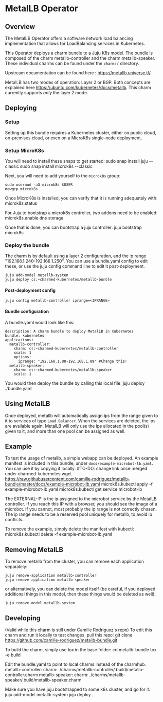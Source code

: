 # MetalLB Operator

## Overview

The MetalLB Operator offers a software network load balancing implementation that allows
for LoadBalancing services in Kubernetes.

This Operator deploys a charm bundle to a Juju K8s model. The bundle is composed of the 
charm metallb-controller and the charm metallb-speaker. These individual charms can be 
found under the `charms/` directory.

Upstream documentation can be found here : <https://metallb.universe.tf/>

MetalLB has two modes of operation: Layer 2 or BGP. Both concepts are explained here
https://ubuntu.com/kubernetes/docs/metallb. This charm currently supports *only* the
layer 2 mode.

## Deploying

### Setup

Setting up this bundle requires a Kubernetes cluster, either on public cloud,
on-premises cloud, or even on a MicroK8s single-node deployment. 

### Setup MicroK8s

You will need to install these snaps to get started:
    sudo snap install juju --classic
    sudo snap install microk8s --classic

Next, you will need to add yourself to the `microk8s` group:

    sudo usermod -aG microk8s $USER
    newgrp microk8s

Once MicroK8s is installed, you can verify that it is running adequately with:
    microk8s.status

For Juju to bootstrap a microk8s controller, two addons need to be enabled:
    microk8s.enable dns storage

Once that is done, you can bootstrap a juju controller:
    juju bootstrap microk8s

### Deploy the bundle

The charm is by default using a layer 2 configuration, and the ip range 
"192.168.1.240-192.168.1.250". You can use a bundle.yaml config to edit these,
or use the juju config command line to edit it post-deployment. 

    juju add-model metallb-system
    juju deploy cs:~charmed-kubernetes/metallb-bundle

#### Post-deployment config

    juju config metallb-controller iprange=<IPRANGE>

#### Bundle configuration

A bundle.yaml would look like this:
```
description: A charm bundle to deploy MetalLB in Kubernetes
bundle: kubernetes
applications:
  metallb-controller:
    charm: cs:~charmed-kubernetes/metallb-controller
    scale: 1
    options:
      iprange: "192.168.1.88-192.168.1.89" #Change this!
  metallb-speaker:
    charm: cs:~charmed-kubernetes/metallb-speaker
    scale: 1
```
You would then deploy the bundle by calling this local file:
    juju deploy ./bundle.yaml

## Using MetalLB

Once deployed, metallb will automatically assign ips from the range given to it
to services of type `Load Balancer`. When the services are deleted, the ips are
available again. MetalLB will only use the ips allocated in the pool(s) given to
it, and more than one pool can be assigned as well. 

## Example

To test the usage of metallb, a simple webapp can be deployed. 
An example manifest is included in this bundle, under `docs/example-microbot-lb.yaml`.
You can use it by copying it locally:
#TO-DO: change link once merged under charmed-kubernetes 
    wget https://raw.githubusercontent.com/camille-rodriguez/metallb-bundle/master/docs/example-microbot-lb.yaml
    microk8s.kubectl apply -f example-microbot-lb.yaml
    microk8s.kubectl get service microbot-lb

The EXTERNAL-IP is the ip assigned to the microbot service by the MetalLB controller. 
If you reach this IP with a browser, you should see the image of a microbot. If you
cannot, most probably the ip range is not correctly chosen. The ip range needs to
be a reserved pool uniquely for metallb, to avoid ip conflicts. 

To remove the example, simply delete the manifest with kubectl:
    microk8s.kubectl delete -f example-microbot-lb.yaml

## Removing MetalLB

To remove metallb from the cluster, you can remove each application separately:

    juju remove-application metallb-controller
    juju remove-application metallb-speaker

or alternatively, you can delete the model itself (be careful, if you deployed 
additional things in this model, then these things would be deleted as well):

    juju remove-model metallb-system

## Developing

(Valid while this charm is still under Camille Rodriguez's repo)
To edit this charm and run it locally to test changes, pull this repo:
    git clone https://github.com/camille-rodriguez/metallb-bundle.git
    

To build the charm, simply use tox in the base folder:
    cd metallb-bundle
    tox -e build

Edit the bundle.yaml to point to local charms instead of the charmhub.
    metallb-controller:
        charm: ./charms/metallb-controller/.build/metallb-controller.charm
    metallb-speaker:
        charm: ./charms/metallb-speaker/.build/metallb-speaker.charm

Make sure you have juju bootstrapped to some k8s cluster, and go for it:
    juju add-model metallb-system
    juju deploy .
